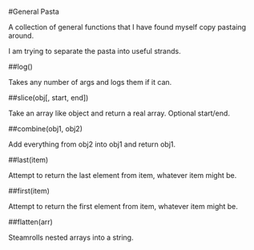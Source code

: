 #General Pasta

A collection of general functions that I have found myself copy pastaing around.

I am trying to separate the pasta into useful strands.

##log()

Takes any number of args and logs them if it can.

##slice(obj[, start, end])

Take an array like object and return a real array. Optional start/end.

##combine(obj1, obj2)

Add everything from obj2 into obj1 and return obj1.

##last(item)

Attempt to return the last element from item, whatever
item might be.

##first(item)

Attempt to return the first element from item, whatever
item might be.

##flatten(arr)

Steamrolls nested arrays into a string.


